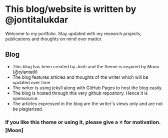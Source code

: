 # This blog/website is written by @jontitalukdar 
Welcome to my portfolio. Stay updated with my research projects, publications and thoughts on mind over matter.

## Blog
* This blog has been created by Jonti and the theme is inspired by Moon (@tylantatli)
* The blog features articles and thoughts of the writer which will be updated over time
* The writer is using jekyll along with GitHub Pages to host the blog easily.
* The blog is hosted through this very github repository. Hence it is opensource.
* The articles expressed in the blog are the writer's views only and are not be plagiarized. 

### If you like this theme or using it, please give a :star: for motivation.[Moon]
